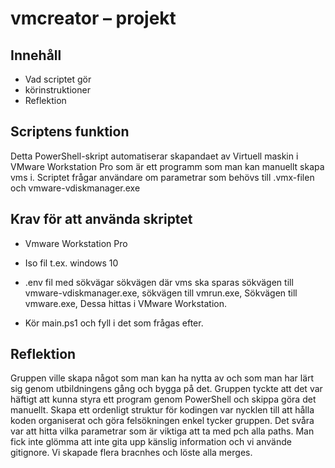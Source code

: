 # vmcreator – projekt

## Innehåll

- Vad scriptet gör
- körinstruktioner
- Reflektion

## Scriptens funktion

Detta PowerShell-skript automatiserar skapandaet av Virtuell maskin i VMware Workstation Pro som är ett programm som man kan manuellt skapa vms i. 
Scriptet frågar användare om parametrar som behövs till .vmx-filen och vmware-vdiskmanager.exe

## Krav för att använda skriptet 
- Vmware Workstation Pro 
- Iso fil t.ex. windows 10 
- .env fil med sökvägar 
sökvägen där vms ska sparas 
sökvägen till vmware-vdiskmanager.exe,
sökvägen till vmrun.exe,
Sökvägen till vmware.exe,
Dessa hittas i VMware Workstation.

- Kör main.ps1 och fyll i det som frågas efter.


## Reflektion 
Gruppen ville skapa något som man kan ha nytta av och som man har lärt sig genom utbildningens gång och bygga på det.
Gruppen tyckte att det var häftigt att kunna styra ett program genom PowerShell och skippa göra det manuellt. 
Skapa ett ordenligt struktur för kodingen var nycklen till att hålla koden organiserat och göra felsökningen enkel tycker gruppen.
Det svåra var att hitta vilka parametrar som är viktiga att ta med pch alla paths. Man fick inte glömma att inte gita upp känslig information och vi använde gitignore.
Vi skapade flera bracnhes och löste alla merges.
